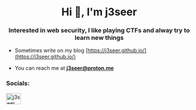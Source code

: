 <h1 align="center">Hi 👋, I'm j3seer</h1>
<h3 align="center">Interested in web security, I like playing CTFs and alway try to learn new things</h3>

- Sometimes write on my blog [https://j3seer.github.io/](https://j3seer.github.io/)

- You can reach me at **j3seer@proton.me**

<h3 align="left">Socials:</h3>
<p align="left">
<a href="https://twitter.com/j3seer" target="blank"><img align="center" src="https://raw.githubusercontent.com/rahuldkjain/github-profile-readme-generator/master/src/images/icons/Social/twitter.svg" alt="j3seer" height="30" width="40" /></a>
</p>

